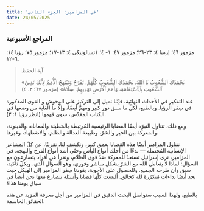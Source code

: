 ```yaml
---
title: 'في المزامير: الجزء الثاني'
date: 24/05/2025
---
```


### المراجع الأسبوعية
مزمور ٤٦؛ إرميا ٤: ٢٣-٢٦؛ مزمور ٤٧: ١- ٤؛ ١تسالونيكي ٤: ١٣-١٧؛ مزمور ٧٥؛ رؤيا ١٤: ٦-١٢.

> <p>آية الحفظ</p>
> «يَحْمَدُكَ ٱلشُّعُوبُ يَا ٱللهُ. يَحْمَدُكَ ٱلشُّعُوبُ كُلُّهُمْ. تَفْرَحُ وَتَبْتَهِجُ ٱلْأُمَمُ لِأَنَّكَ تَدِينُ ٱلشُّعُوبَ بِٱلِٱسْتِقَامَةِ، وَأُمَمَ ٱلْأَرْضِ تَهْدِيهِمْ. سِلَاهْ» (مزمور ٦٧: ٣، ٤)

عند التفكير في الأحداث النهائية، فإنّنا نميل إلى التركيز على الوحوش و القوى المذكورة في سِفر الرؤيا. وبالطبع، لكلِّ ما سبق دور كبير ومهمٌّ أيضًا، وإلّا ما الغاية من وضعها في الكتاب المقدّس، سوى فهمها (انظر رؤيا ١: ٣).

ومع ذلك، تتناول النبوّة أيضًا القضايا الرئيسية المُرتبطة بالخطيئة والمعاناة، والدينونة، والمعركة بين الخير والشرّ، وطبيعة العدالة والظلم، والاضطهاد، وغيرها.

تتناول المزامير أيضًا هذه القضايا بعمق كبير، وتكشف لنا، تقريبًا، عن كلّ المشاعر الإنسانية المُحتملة — بدءًا من أحلك أنواع اليأس وحتّى أشد أنواع الفرح والبهجة. في المزامير، نرى إسرائيل تستعدّ للمعركة ضدّ قوى الظلام، ونقرأ عن أفراد يتصارعون مع السؤال: لماذا لا يتعامل الله مع الشرّ بشكل مباشر وفوري، وهو السؤال الّذي، وبكلّ تأكيد، سبق وأن طرحه الجميع. وللحصول على الأجوبة، يقودنا سِفر المزامير إلى الهيكل حيث نجد أيضًا نداءات مُتكرّرة لله كخالق. أليست كلّها قضايا وأسئلة نتصارع معها نحن أيضاً في سياق يومنا هذا؟

بالطبع، ولهذا السبب سنواصل البحث الدقيق في المزامير من أجل معرفة المزيد عن هذه الحقائق الحاسمة.